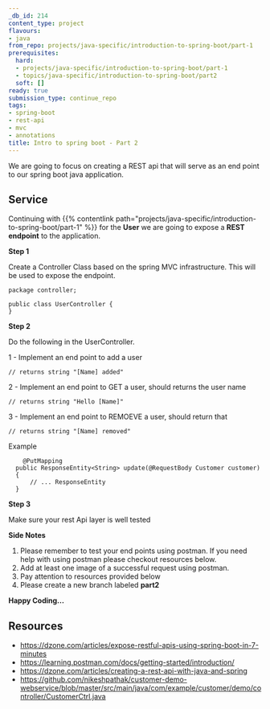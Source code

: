 ```yaml
---
_db_id: 214
content_type: project
flavours:
- java
from_repo: projects/java-specific/introduction-to-spring-boot/part-1
prerequisites:
  hard:
  - projects/java-specific/introduction-to-spring-boot/part-1
  - topics/java-specific/introduction-to-spring-boot/part2
  soft: []
ready: true
submission_type: continue_repo
tags:
- spring-boot
- rest-api
- mvc
- annotations
title: Intro to spring boot - Part 2
---
```


We are going to focus on creating a REST api that will serve as an end point to our spring boot java application.

## Service

Continuing with {{% contentlink path="projects/java-specific/introduction-to-spring-boot/part-1" %}} for the **User** we are going to expose a **REST endpoint** to the application.

**Step 1**

Create a Controller Class based on the spring MVC infrastructure. This will be used to expose the endpoint.

```
package controller;

public class UserController {
}
```

**Step 2**

Do the following in the UserController.

1 - Implement an end point to add a user
```
// returns string "[Name] added"
```

2 - Implement an end point to GET a user, should returns the user name
```
// returns string "Hello [Name]"
```

3 - Implement an end point to REMOEVE a user, should return that
```
// returns string "[Name] removed"
```


Example

```
	@PutMapping
  public ResponseEntity<String> update(@RequestBody Customer customer)
  {
      // ... ResponseEntity
  }

```

**Step 3**

Make sure your rest Api layer is well tested


**Side Notes**

1. Please remember to test your end points using postman. If you need help with using postman please checkout resources below.
2. Add at least one image of a successful request using postman.
3. Pay attention to resources provided below
4. Please create a new branch labeled **part2**

**Happy Coding...**

## Resources

- https://dzone.com/articles/expose-restful-apis-using-spring-boot-in-7-minutes
- https://learning.postman.com/docs/getting-started/introduction/
- https://dzone.com/articles/creating-a-rest-api-with-java-and-spring
- https://github.com/nikeshpathak/customer-demo-webservice/blob/master/src/main/java/com/example/customer/demo/controller/CustomerCtrl.java